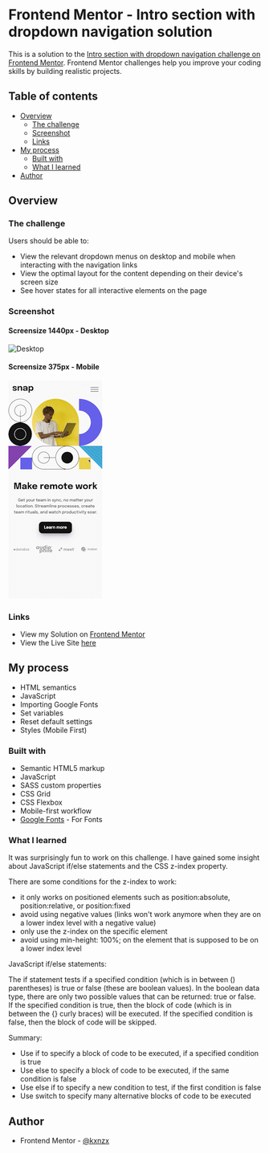 # Frontend Mentor - Intro section with dropdown navigation solution

This is a solution to the [Intro section with dropdown navigation challenge on Frontend Mentor](https://www.frontendmentor.io/challenges/intro-section-with-dropdown-navigation-ryaPetHE5). Frontend Mentor challenges help you improve your coding skills by building realistic projects.

## Table of contents

- [Overview](#overview)
  - [The challenge](#the-challenge)
  - [Screenshot](#screenshot)
  - [Links](#links)
- [My process](#my-process)
  - [Built with](#built-with)
  - [What I learned](#what-i-learned)
- [Author](#author)

## Overview

### The challenge

Users should be able to:

- View the relevant dropdown menus on desktop and mobile when interacting with the navigation links
- View the optimal layout for the content depending on their device's screen size
- See hover states for all interactive elements on the page

### Screenshot

#### Screensize 1440px - Desktop

![Desktop](images/Desktop.gif)

#### Screensize 375px - Mobile

![Mobile](images/Mobile.gif)

### Links

- View my Solution on [Frontend Mentor]()
- View the Live Site [here]()

## My process

- HTML semantics
- JavaScript
- Importing Google Fonts
- Set variables
- Reset default settings
- Styles (Mobile First)

### Built with

- Semantic HTML5 markup
- JavaScript
- SASS custom properties
- CSS Grid
- CSS Flexbox
- Mobile-first workflow
- [Google Fonts](https://fonts.google.com/) - For Fonts

### What I learned

It was surprisingly fun to work on this challenge. I have gained some insight about JavaScript if/else statements and the CSS z-index property.

There are some conditions for the z-index to work:

- it only works on positioned elements such as position:absolute, position:relative, or position:fixed
- avoid using negative values (links won't work anymore when they are on a lower index level with a negative value)
- only use the z-index on the specific element
- avoid using min-height: 100%; on the element that is supposed to be on a lower index level

JavaScript if/else statements:

The if statement tests if a specified condition (which is in between () parentheses) is true or false (these are boolean values). In the boolean data type, there are only two possible values that can be returned: true or false. If the specified condition is true, then the block of code (which is in between the {} curly braces) will be executed. If the specified condition is false, then the block of code will be skipped.

Summary:

- Use if to specify a block of code to be executed, if a specified condition is true
- Use else to specify a block of code to be executed, if the same condition is false
- Use else if to specify a new condition to test, if the first condition is false
- Use switch to specify many alternative blocks of code to be executed

## Author

- Frontend Mentor - [@kxnzx](https://www.frontendmentor.io/profile/kxnzx)
